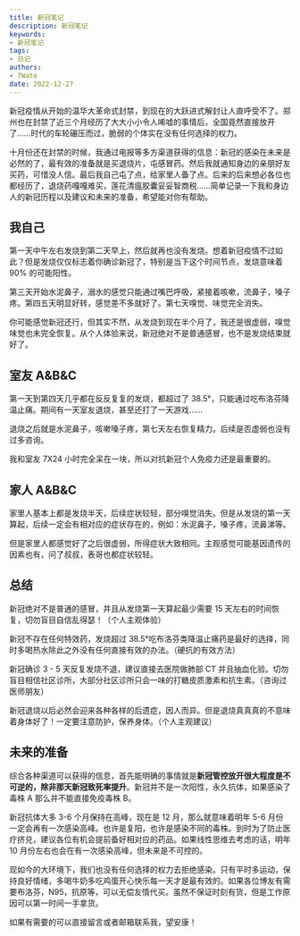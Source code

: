 ```yaml
---
title: 新冠笔记
description: 新冠笔记
keywords:
- 新冠笔记
tags: 
- 日记
authors:
- 7Wate
date: 2022-12-27
---
```


新冠疫情从开始的温华大革命式封禁，到现在的大跃进式解封让人直呼受不了。郑州也在封禁了近三个月经历了大大小小令人唏嘘的事情后，全国竟然直接放开了……时代的车轮碾压而过，脆弱的个体实在没有任何选择的权力。

十月份还在封禁的时候，我通过电报等多方渠道获得的信息：新冠的感染在未来是必然的了，最有效的准备就是买退烧片，屯感冒药。然后我就通知身边的亲朋好友买药，可惜没人信。最后我自己屯了点，给家里人备了点。后来的后来想必各位也都经历了，退烧药嘎嘎难买，莲花清瘟胶囊妥妥智商税……简单记录一下我和身边人的新冠历程以及建议和未来的准备，希望能对你有帮助。

## 我自己

第一天中午左右发烧到第二天早上，然后就再也没有发烧。想着新冠疫情不过如此？但是发烧仅仅标志着你确诊新冠了，特别是当下这个时间节点，发烧意味着 90% 的可能阳性。

第三天开始水泥鼻子，溺水的感觉只能通过嘴巴呼吸，紧接着咳嗽，流鼻子，嗓子疼。第四五天明显好转，感觉差不多就好了。第七天嗅觉、味觉完全消失。

你可能感觉新冠还行，但其实不然，从发烧到现在半个月了，我还是很虚弱，嗅觉味觉也未完全恢复。从个人体验来说，新冠绝对不是普通感冒，也不是发烧结束就好了。

## 室友 A&B&C

第一天到第四天几乎都在反反复复的发烧，都超过了 38.5°，只能通过吃布洛芬降温止痛。期间有一天室友退烧，甚至还打了一天游戏……

退烧之后就是水泥鼻子，咳嗽嗓子疼，第七天左右恢复精力。后续是否虚弱也没有过多咨询。

我和室友 7X24 小时完全呆在一块，所以对抗新冠个人免疫力还是最重要的。

## 家人 A&B&C

家里人基本上都是发烧半天，后续症状较轻，部分嗅觉消失。但是从发烧的第一天算起，后续一定会有相对应的症状存在的，例如：水泥鼻子，嗓子疼，流鼻涕等。

但是家里人都感觉好了之后很虚弱，所得症状大致相同。主观感觉可能基因遗传的因素也有，问了叔叔，表哥也都症状较轻。

## 总结

新冠绝对不是普通的感冒，并且从发烧第一天算起最少需要 15 天左右的时间恢复，切勿盲目自信乱得瑟！（个人主观体验）

新冠不存在任何特效药，发烧超过 38.5°吃布洛芬类降温止痛药是最好的选择，同时多喝热水除此之外没有任何直接有效的办法。（硬抗的有效方法）

新冠确诊 3 - 5 天反复发烧不退，建议直接去医院做肺部 CT 并且抽血化验。切勿盲目相信社区诊所，大部分社区诊所只会一味的打糖皮质激素和抗生素。（咨询过医师朋友）

新冠退烧以后必然会迎来各种各样的后遗症，因人而异。但是退烧真真真的不意味着身体好了！一定要注意防护，保养身体。（个人主观建议）

## 未来的准备

综合各种渠道可以获得的信息，首先能明确的事情就是**新冠管控放开很大程度是不可逆的，除非那天新冠致死率提升**。新冠并不是一次阳性，永久抗体，如果感染了毒株 A 那么并不能直接免疫毒株 B。

新冠抗体大多 3-6 个月保持在高峰，现在是 12 月，那么就意味着明年 5-6 月份一定会再有一次感染高峰。也许是复阳，也许是感染不同的毒株。到时为了防止医疗挤兑，建议各位有机会提前备好相对应的药品。如果线性思维去考虑的话，明年 10 月份左右也会在有一次感染高峰，但未来是不可控的。

现如今的大环境下，我们也没有任何选择的权力去拒绝感染。只有平时多运动，保持良好情绪，多喝牛奶多吃鸡蛋开心快乐每一天才是最有效的。如果各位博友有需要布洛芬，N95，抗原等，可以无偿友情代买。虽然不保证时刻有货，但是工作原因可以第一时间一手拿货。

如果有需要的可以直接留言或者邮箱联系我，望安康！